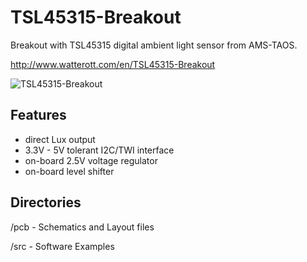 # TSL45315-Breakout
Breakout with TSL45315 digital ambient light sensor from AMS-TAOS.

<http://www.watterott.com/en/TSL45315-Breakout>

![TSL45315-Breakout](https://github.com/watterott/TSL45315-Breakout/raw/master/img/tsl45315-breakout.jpg)


## Features
 * direct Lux output
 * 3.3V - 5V tolerant I2C/TWI interface
 * on-board 2.5V voltage regulator
 * on-board level shifter


## Directories
 /pcb - Schematics and Layout files
 
 /src - Software Examples
